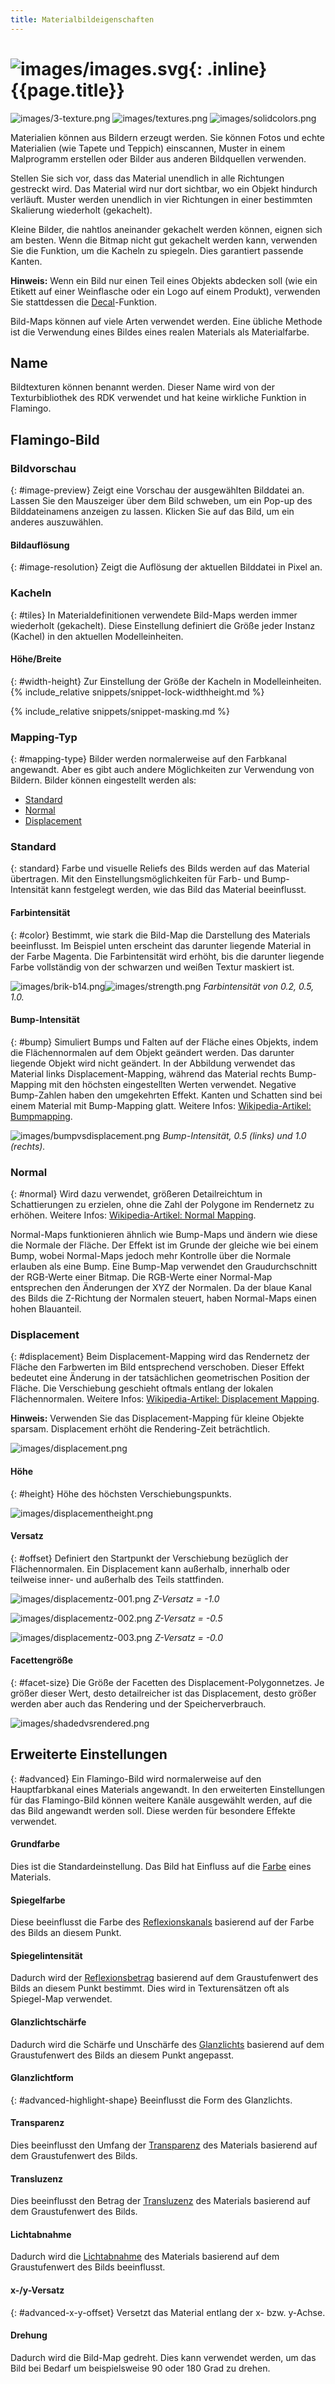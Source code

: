 ```yaml
---
title: Materialbildeigenschaften
---
```



# ![images/images.svg](images/images.svg){: .inline} {{page.title}}

![images/3-texture.png](images/3-texture.png)
![images/textures.png](images/textures.png)
![images/solidcolors.png](images/textureset.png)

Materialien können aus Bildern erzeugt werden. Sie können Fotos und echte Materialien (wie Tapete und Teppich) einscannen, Muster in einem Malprogramm erstellen oder Bilder aus anderen Bildquellen verwenden.

Stellen Sie sich vor, dass das Material unendlich in alle Richtungen gestreckt wird. Das Material wird nur dort sichtbar, wo ein Objekt hindurch verläuft. Muster werden unendlich in vier Richtungen in einer bestimmten Skalierung wiederholt (gekachelt).

Kleine Bilder, die nahtlos aneinander gekachelt werden können, eignen sich am besten. Wenn die Bitmap nicht gut gekachelt werden kann, verwenden Sie die Funktion, um die Kacheln zu spiegeln. Dies garantiert passende Kanten.

**Hinweis:** Wenn ein Bild nur einen Teil eines Objekts abdecken soll (wie ein Etikett auf einer Weinflasche oder ein Logo auf einem Produkt), verwenden Sie stattdessen die [Decal](properties-decal.html)-Funktion.

Bild-Maps können auf viele Arten verwendet werden. Eine übliche Methode ist die Verwendung eines Bildes eines realen Materials als Materialfarbe.

## Name
Bildtexturen können benannt werden.  Dieser Name wird von der Texturbibliothek des RDK verwendet und hat keine wirkliche Funktion in Flamingo.

## Flamingo-Bild

### Bildvorschau
{: #image-preview}
Zeigt eine Vorschau der ausgewählten Bilddatei an. Lassen Sie den Mauszeiger über dem Bild schweben, um ein Pop-up des Bilddateinamens anzeigen zu lassen.  Klicken Sie auf das Bild, um ein anderes auszuwählen.

#### Bildauflösung
{: #image-resolution}
Zeigt die Auflösung der aktuellen Bilddatei in Pixel an.

### Kacheln
{: #tiles}
In Materialdefinitionen verwendete Bild-Maps werden immer wiederholt (gekachelt). Diese Einstellung definiert die Größe jeder Instanz (Kachel) in den aktuellen Modelleinheiten.

#### Höhe/Breite
{: #width-height}
Zur Einstellung der Größe der Kacheln in Modelleinheiten.
{% include_relative snippets/snippet-lock-widthheight.md %}

{% include_relative snippets/snippet-masking.md %}

### Mapping-Typ
{: #mapping-type}
Bilder werden normalerweise auf den Farbkanal angewandt. Aber es gibt auch andere Möglichkeiten zur Verwendung von Bildern.  Bilder können eingestellt werden als:

* [Standard](#standard)
* [Normal](#normal)
* [Displacement](#displacement)

### Standard
{: standard}
Farbe und visuelle Reliefs des Bilds werden auf das Material übertragen. Mit den Einstellungsmöglichkeiten für Farb- und Bump-Intensität kann festgelegt werden, wie das Bild das Material beeinflusst.

#### Farbintensität
{: #color}
Bestimmt, wie stark die Bild-Map die Darstellung des Materials beeinflusst. Im Beispiel unten erscheint das darunter liegende Material in der Farbe Magenta. Die Farbintensität wird erhöht, bis die darunter liegende Farbe vollständig von der schwarzen und weißen Textur maskiert ist.

![images/brik-b14.png](images/brik-b14.png)![images/strength.png](images/strength.png)
*Farbintensität von 0.2, 0.5, 1.0.*

#### Bump-Intensität
{: #bump}
Simuliert Bumps und Falten auf der Fläche eines Objekts, indem die Flächennormalen auf dem Objekt geändert werden. Das darunter liegende Objekt wird nicht geändert. In der Abbildung verwendet das Material links Displacement-Mapping, während das Material rechts Bump-Mapping mit den höchsten eingestellten Werten verwendet. Negative Bump-Zahlen haben den umgekehrten Effekt. Kanten und Schatten sind bei einem Material mit Bump-Mapping glatt. Weitere Infos: [Wikipedia-Artikel: Bumpmapping](https://de.wikipedia.org/wiki/Bumpmapping).

![images/bumpvsdisplacement.png](images/bumpvsdisplacement.png)
*Bump-Intensität, 0.5 (links) und 1.0 (rechts).*

### Normal
{: #normal}
Wird dazu verwendet, größeren Detailreichtum in Schattierungen zu erzielen, ohne die Zahl der Polygone im Rendernetz zu erhöhen. Weitere Infos: [Wikipedia-Artikel: Normal Mapping](https://de.wikipedia.org/wiki/Normal_Mapping).

Normal-Maps funktionieren ähnlich wie Bump-Maps und ändern wie diese die Normale der Fläche. Der Effekt ist im Grunde der gleiche wie bei einem Bump, wobei Normal-Maps jedoch mehr Kontrolle über die Normale erlauben als eine Bump. Eine Bump-Map verwendet den Graudurchschnitt der RGB-Werte einer Bitmap. Die RGB-Werte einer Normal-Map entsprechen den Änderungen der XYZ der Normalen. Da der blaue Kanal des Bilds die Z-Richtung der Normalen steuert, haben Normal-Maps einen hohen Blauanteil.

### Displacement
{: #displacement}
Beim Displacement-Mapping wird das Rendernetz der Fläche den Farbwerten im Bild entsprechend verschoben. Dieser Effekt bedeutet eine Änderung in der tatsächlichen geometrischen Position der Fläche. Die Verschiebung geschieht oftmals entlang der lokalen Flächennormalen. Weitere Infos: [Wikipedia-Artikel: Displacement Mapping](https://de.wikipedia.org/wiki/Displacement_Mapping).

 **Hinweis:** Verwenden Sie das Displacement-Mapping für kleine Objekte sparsam. Displacement erhöht die Rendering-Zeit beträchtlich.

![images/displacement.png](images/displacement.png)

#### Höhe
{: #height}
Höhe des höchsten Verschiebungspunkts.

![images/displacementheight.png](images/displacementheight.png)

#### Versatz
{: #offset}
Definiert den Startpunkt der Verschiebung bezüglich der Flächennormalen. Ein Displacement kann außerhalb, innerhalb oder teilweise inner- und außerhalb des Teils stattfinden.

![images/displacementz-001.png](images/displacementz-001.png)
*Z-Versatz = -1.0*

![images/displacementz-002.png](images/displacementz-002.png)
*Z-Versatz = -0.5*

![images/displacementz-003.png](images/displacementz-003.png)
*Z-Versatz = -0.0*

#### Facettengröße
{: #facet-size}
Die Größe der Facetten des Displacement-Polygonnetzes. Je größer dieser Wert, desto detailreicher ist das Displacement, desto größer werden aber auch das Rendering und der Speicherverbrauch.

![images/shadedvsrendered.png](images/shadedvsrendered.png)

## Erweiterte Einstellungen
{: #advanced}
Ein Flamingo-Bild wird normalerweise auf den Hauptfarbkanal eines Materials angewandt. In den erweiterten Einstellungen für das Flamingo-Bild können weitere Kanäle ausgewählt werden, auf die das Bild angewandt werden soll.  Diese werden für besondere Effekte verwendet.

####  Grundfarbe
Dies ist die Standardeinstellung.  Das Bild hat Einfluss auf die [Farbe](material-type-advanced.html#color) eines Materials.

####  Spiegelfarbe
Diese beeinflusst die Farbe des [Reflexionskanals](material-type-advanced.html#highlight-color) basierend auf der Farbe des Bilds an diesem Punkt.

####  Spiegelintensität
Dadurch wird der [Reflexionsbetrag](material-type-advanced.html#intensity) basierend auf dem Graustufenwert des Bilds an diesem Punkt bestimmt.  Dies wird in Texturensätzen oft als Spiegel-Map verwendet.

####  Glanzlichtschärfe
Dadurch wird die Schärfe und Unschärfe des [Glanzlichts](material-type-advanced.html#intensity) basierend auf dem Graustufenwert des Bilds an diesem Punkt angepasst.

#### Glanzlichtform
{: #advanced-highlight-shape}
Beeinflusst die Form des Glanzlichts.

####  Transparenz
Dies beeinflusst den Umfang der [Transparenz](material-type-advanced.html#intensity) des Materials basierend auf dem Graustufenwert des Bilds.

####  Transluzenz
Dies beeinflusst den Betrag der [Transluzenz](material-type-advanced.html#translucency) des Materials basierend auf dem Graustufenwert des Bilds.

####  Lichtabnahme
Dadurch wird die [Lichtabnahme](material-type-advanced.html#attenuation) des Materials basierend auf dem Graustufenwert des Bilds beeinflusst.

#### x-/y-Versatz
{: #advanced-x-y-offset}
Versetzt das Material entlang der x- bzw. y-Achse.

#### Drehung
Dadurch wird die Bild-Map gedreht.  Dies kann verwendet werden, um das Bild bei Bedarf um beispielsweise 90 oder 180 Grad zu drehen.